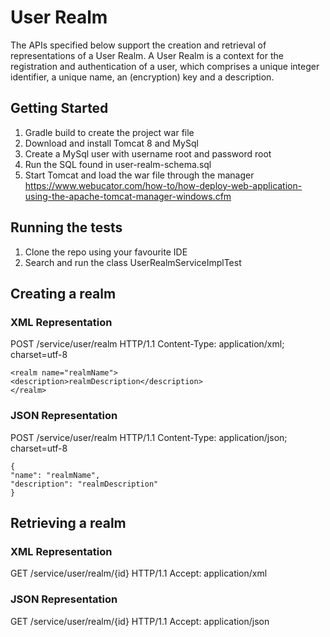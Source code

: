 # User Realm

The APIs specified below support the creation and retrieval of representations of a User Realm. A User Realm is a context for the registration and authentication of a user, which comprises a unique integer identifier, a unique name, an (encryption) key and a description.

## Getting Started

1. Gradle build to create the project war file
2. Download and install Tomcat 8 and MySql
3. Create a MySql user with username root and password root
4. Run the SQL found in user-realm-schema.sql
5. Start Tomcat and load the war file through the manager https://www.webucator.com/how-to/how-deploy-web-application-using-the-apache-tomcat-manager-windows.cfm

## Running the tests

1. Clone the repo using your favourite IDE
2. Search and run the class UserRealmServiceImplTest

## Creating a realm

### XML Representation
POST /service/user/realm HTTP/1.1
Content-Type: application/xml; charset=utf-8
```
<realm name="realmName">
<description>realmDescription</description>
</realm>
```

### JSON Representation
POST /service/user/realm HTTP/1.1
Content-Type: application/json; charset=utf-8
```
{
"name": "realmName",
"description": "realmDescription"
}
```


## Retrieving a realm
### XML Representation
GET /service/user/realm/{id} HTTP/1.1
Accept: application/xml

### JSON Representation
GET /service/user/realm/{id} HTTP/1.1
Accept: application/json
